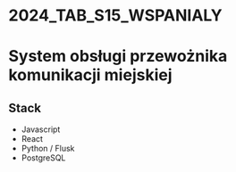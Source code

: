 # 2024_TAB_S15_WSPANIALY
<h1>System obsługi przewożnika komunikacji miejskiej</h1>
<h2>Stack</h2>
<ul>
  <li>Javascript</li>
  <li>React</li>
  <li>Python / Flusk</li>
  <li>PostgreSQL</li>
</ul>
